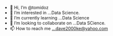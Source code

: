 - 👋 Hi, I’m @tomidoz
- 👀 I’m interested in ...Data Science.
- 🌱 I’m currently learning ...Data Science
- 💞️ I’m looking to collaborate on ...Data SCience.
- 📫 How to reach me ...dave2000ke@yahoo.com

<!---
tomidoz/tomidoz is a ✨ special ✨ repository because its `README.md` (this file) appears on your GitHub profile.
You can click the Preview link to take a look at your changes.
--->
